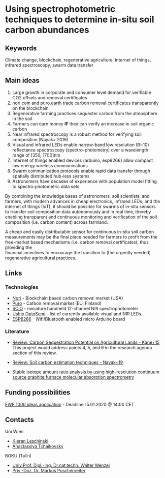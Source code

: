 # Using spectrophotometric techniques to determine in-situ soil carbon abundances 

## Keywords
Climate change, blockchain, regenerative agriculture, internet of things, infrared spectroscopy, swarm data transfer


## Main ideas

1. Large growth in corporate and consumer level demand for verifiable CO2 offsets and removal certificates  
2. [nori.com](https://nori.com/) and [puro.earth](https://puro.earth/) trade carbon removal certificates transparently 
   on the blockchain
3. Regenerative farming practices sequester carbon from the atmosphere in the soil
4. Farmers can earn money **IF** they can verify an increase in soil organic carbon
5. Near infrared spectroscopy is a robust method for verifying soil composition (Nayak+ 2019)
6. Visual and infrared LEDs enable narrow-band low resolution (R~10) reflectance spectroscopy (spectro-photometry) over
   a wavelength range of [350, 1700]nm 
7. Internet of things enabled devices (arduino, esp8266) allow compact low energy wireless communications
8. Swarm communication protocols enable rapid data transfer through spatially distributed hub-less systems   
9. Astronomers have decades of experience with population model fitting to spectro-photometric data sets

By combining the knowledge bases of astronomers, soil scientists, and farmers, with modern advances in cheap 
electronics, infrared LEDs, and the internet of things (IoT), it should be possible for swarms of in-situ sensors
to transfer soil composition data autonomously and in real time, thereby enabling transparent and continuous monitoring 
and verification of the soil composition (i.e. carbon content) across farmland.

A cheap and easily distributable sensor for continuous in-situ soil carbon measurements may be the final piece needed 
for farmers to profit from the free-market based mechanisms (i.e. carbon removal certificates), thus providing the  
financial incentives to encourage the transition to (the urgently needed) regenerative agricultural practices.  


## Links

### Technologies
* [Nori](https://nori.com/) - Blockchain based carbon removal market (USA)
* [Puro](https://puro.earth/) - Carbon removal market (EU, Finland)
* [SCiO](https://www.consumerphysics.com/business/technology/#) - miniature handheld 12-channel NIR spectrophotometer
* [Ushio OptoSemi](https://www.ushio-optosemi.com/en/products/led/std/standard/mold_type.html) - list of currently 
  available visual and NIR LEDs
* [ESP8266](https://en.wikipedia.org/wiki/ESP8266) - Wifi/Bluetooth enabled micro Arduino board

### Literature
* [Review: Carbon Sequestration Potential on Agricultural Lands - Kane+15](https://sustainableagriculture.net/wp-content/uploads/2015/12/Soil_C_review_Kane_Dec_4-final-v4.pdf)  
  This project would address points 4, 5, and 6 in the research agenda section of this review.

   
* [Review: Soil carbon estimation techniques - Nayak+19](https://www.sciencedirect.com/science/article/pii/S0048969719306138)
* [Stable isotope amount ratio analysis by using high-resolution continuum source graphite furnace molecular absorption 
spectrometry](https://www.bam.de/Content/EN/News-announcements/2017/2017-11-14-bam-isas-and-salsa-research-on-isotopes.html)


## Funding possibilities
[FWF 1000 ideas application](fwf_1000_ideas.rst)  - Deadline 15.01.2020 @ 14:00 CET


## Contacts

Uni Wien
* [Kieran Leschinski](kieran.leschinski@univie.ac.at)
* [Anastassiya Tchaikovsky](anastassiya.tchaikovsky@univie.ac.at)

BOKU (Tulln)
* [Univ.Prof. Dipl.-Ing. Dr.nat.techn. Walter Wenzel](walter.wenzel@boku.ac.at)
* [Priv.-Doz. Dr. Markus Puschenreiter](markus.puschenreiter@boku.ac.at)
 